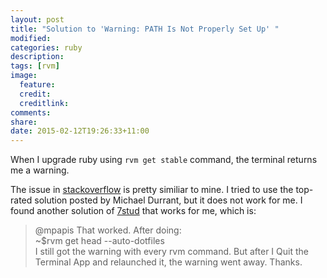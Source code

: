 ```yaml
---
layout: post
title: "Solution to 'Warning: PATH Is Not Properly Set Up' "
modified:
categories: ruby
description:
tags: [rvm]
image:
  feature:
  credit:
  creditlink:
comments:
share:
date: 2015-02-12T19:26:33+11:00
---
```


When I upgrade ruby using ```rvm get stable``` command, the terminal returns me a warning.

The issue in [stackoverflow](http://stackoverflow.com/questions/18276701/getting-warning-path-is-not-properly-set-up-when-doing-rvm-use-2-0-0-defaul) is pretty similiar to mine. I tried to use the top-rated solution posted by Michael Durrant, but it does not work for me. I found another solution of [7stud](https://github.com/wayneeseguin/rvm/issues/2050) that works for me, which is:

>@mpapis That worked. After doing: <br />
>~$rvm get head --auto-dotfiles <br />
>I still got the warning with every rvm command. But after I Quit the Terminal App and relaunched it, the warning went away. Thanks.
